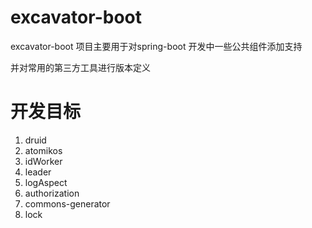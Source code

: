 # excavator-boot
  
   excavator-boot 项目主要用于对spring-boot 开发中一些公共组件添加支持

   并对常用的第三方工具进行版本定义

# 开发目标

  1. druid 
  2. atomikos 
  3. idWorker 
  4. leader 
  5. logAspect 
  7. authorization 
  8. commons-generator
  9. lock
